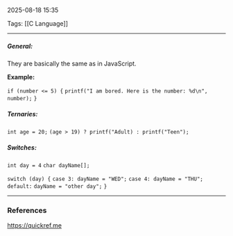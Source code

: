2025-08-18 15:35

Tags: [[C Language]]

------------------------------------------------

##### General:
They are basically the same as in JavaScript.

**Example:**

`if (number <= 5) {`
	`printf("I am bored. Here is the number: %d\n", number);`
`}`

##### Ternaries:

`int age = 20;`
`(age > 19) ? printf("Adult) : printf("Teen");`

##### Switches:

`int day = 4`
`char dayName[];`

`switch (day) {`
	`case 3: dayName = "WED";`
	`case 4: dayName = "THU";`
	`default:`
		`dayName = "other day";`
`}`


------------------------------------------------------
### References
https://quickref.me